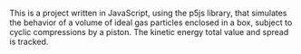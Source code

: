 This is a project written in JavaScript, using the p5js library, that simulates the behavior of a volume of ideal gas particles enclosed in a box, subject to cyclic compressions by a piston. The kinetic energy total value and spread is tracked.
